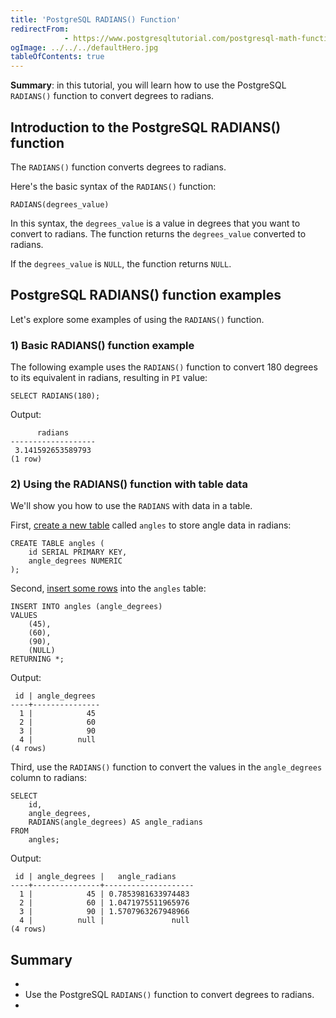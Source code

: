 ```yaml
---
title: 'PostgreSQL RADIANS() Function'
redirectFrom: 
            - https://www.postgresqltutorial.com/postgresql-math-functions/postgresql-radians/
ogImage: ../../../defaultHero.jpg
tableOfContents: true
---
```

<!-- wp:paragraph -->

**Summary**: in this tutorial, you will learn how to use the PostgreSQL `RADIANS()` function to convert degrees to radians.

<!-- /wp:paragraph -->

<!-- wp:heading -->

## Introduction to the PostgreSQL RADIANS() function

<!-- /wp:heading -->

<!-- wp:paragraph -->

The `RADIANS()` function converts degrees to radians.

<!-- /wp:paragraph -->

<!-- wp:paragraph -->

Here's the basic syntax of the `RADIANS()` function:

<!-- /wp:paragraph -->

<!-- wp:code {"language":"sql"} -->

```
RADIANS(degrees_value)
```

<!-- /wp:code -->

<!-- wp:paragraph -->

In this syntax, the `degrees_value` is a value in degrees that you want to convert to radians. The function returns the `degrees_value` converted to radians.

<!-- /wp:paragraph -->

<!-- wp:paragraph -->

If the `degrees_value` is `NULL`, the function returns `NULL`.

<!-- /wp:paragraph -->

<!-- wp:heading -->

## PostgreSQL RADIANS() function examples

<!-- /wp:heading -->

<!-- wp:paragraph -->

Let's explore some examples of using the `RADIANS()` function.

<!-- /wp:paragraph -->

<!-- wp:heading {"level":3} -->

### 1) Basic RADIANS() function example

<!-- /wp:heading -->

<!-- wp:paragraph -->

The following example uses the `RADIANS()` function to convert 180 degrees to its equivalent in radians, resulting in `PI` value:

<!-- /wp:paragraph -->

<!-- wp:code {"language":"sql"} -->

```
SELECT RADIANS(180);
```

<!-- /wp:code -->

<!-- wp:paragraph -->

Output:

<!-- /wp:paragraph -->

<!-- wp:code {"language":"sql"} -->

```
      radians
-------------------
 3.141592653589793
(1 row)
```

<!-- /wp:code -->

<!-- wp:heading {"level":3} -->

### 2) Using the RADIANS() function with table data

<!-- /wp:heading -->

<!-- wp:paragraph -->

We'll show you how to use the `RADIANS` with data in a table.

<!-- /wp:paragraph -->

<!-- wp:paragraph -->

First, [create a new table](https://www.postgresqltutorial.com/postgresql-tutorial/postgresql-create-table/) called `angles` to store angle data in radians:

<!-- /wp:paragraph -->

<!-- wp:code {"language":"sql"} -->

```
CREATE TABLE angles (
    id SERIAL PRIMARY KEY,
    angle_degrees NUMERIC
);
```

<!-- /wp:code -->

<!-- wp:paragraph -->

Second, [insert some rows](https://www.postgresqltutorial.com/postgresql-tutorial/postgresql-insert-multiple-rows/) into the `angles` table:

<!-- /wp:paragraph -->

<!-- wp:code {"language":"sql"} -->

```
INSERT INTO angles (angle_degrees)
VALUES
    (45),
    (60),
    (90),
    (NULL)
RETURNING *;
```

<!-- /wp:code -->

<!-- wp:paragraph -->

Output:

<!-- /wp:paragraph -->

<!-- wp:code {"language":"sql"} -->

```
 id | angle_degrees
----+---------------
  1 |            45
  2 |            60
  3 |            90
  4 |          null
(4 rows)
```

<!-- /wp:code -->

<!-- wp:paragraph -->

Third, use the `RADIANS()` function to convert the values in the `angle_degrees` column to radians:

<!-- /wp:paragraph -->

<!-- wp:code {"language":"sql"} -->

```
SELECT
    id,
    angle_degrees,
    RADIANS(angle_degrees) AS angle_radians
FROM
    angles;
```

<!-- /wp:code -->

<!-- wp:paragraph -->

Output:

<!-- /wp:paragraph -->

<!-- wp:code {"language":"sql"} -->

```
 id | angle_degrees |   angle_radians
----+---------------+--------------------
  1 |            45 | 0.7853981633974483
  2 |            60 | 1.0471975511965976
  3 |            90 | 1.5707963267948966
  4 |          null |               null
(4 rows)
```

<!-- /wp:code -->

<!-- wp:heading -->

## Summary

<!-- /wp:heading -->

<!-- wp:list -->

- <!-- wp:list-item -->
- Use the PostgreSQL `RADIANS()` function to convert degrees to radians.
- <!-- /wp:list-item -->

<!-- /wp:list -->

